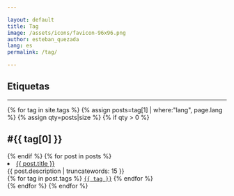 ```yaml
---

layout: default
title: Tag
image: /assets/icons/favicon-96x96.png
author: esteban_quezada
lang: es
permalink: /tag/

---
```


## Etiquetas
---

{% for tag in site.tags %}
  {% assign posts=tag[1] | where:"lang", page.lang %}
  {% assign qty=posts|size %}
  {% if qty > 0 %}
  <h2 id="{{ tag[0] | slugify }}">#{{ tag[0] }}</h2>
  {% endif %}
  {% for post in posts %}
  <div>
    <li>
      <a href="{{ post.url }}">{{ post.title }}</a>
      <br>
      {{ post.description | truncatewords: 15 }}
    </li>
    {% for tag in post.tags %}
			<a class="tag" href="/tag/#{{ tag | slugify }}"><code>{{ tag }}</code></a>
		{% endfor %}
  </div>
  {% endfor %}
{% endfor %}
